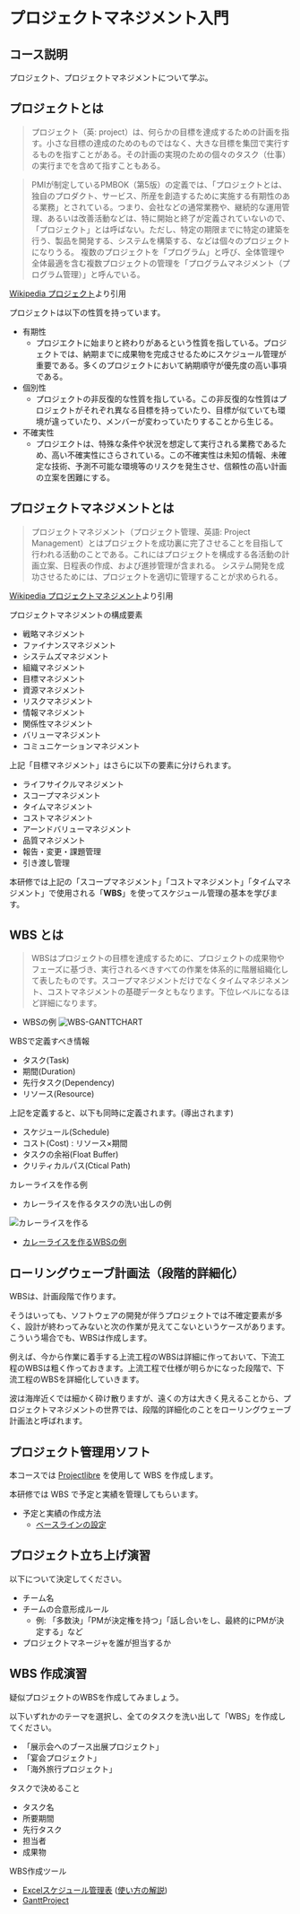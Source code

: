 プロジェクトマネジメント入門
==============================

コース説明
------------------------------

プロジェクト、プロジェクトマネジメントについて学ぶ。

プロジェクトとは
------------------------------

> プロジェクト（英: project）は、何らかの目標を達成するための計画を指す。小さな目標の達成のためのものではなく、大きな目標を集団で実行するものを指すことがある。その計画の実現のための個々のタスク（仕事）の実行までを含めて指すこともある。

> PMIが制定しているPMBOK（第5版）の定義では、「プロジェクトとは、独自のプロダクト、サービス、所産を創造するために実施する有期性のある業務」とされている。つまり、会社などの通常業務や、継続的な運用管理、あるいは改善活動などは、特に開始と終了が定義されていないので、「プロジェクト」とは呼ばない。ただし、特定の期限までに特定の建築を行う、製品を開発する、システムを構築する、などは個々のプロジェクトになりうる。
> 複数のプロジェクトを「プログラム」と呼び、全体管理や全体最適を含む複数プロジェクトの管理を「プログラムマネジメント（プログラム管理）」と呼んでいる。

[Wikipedia プロジェクト](https://ja.wikipedia.org/wiki/%E3%83%97%E3%83%AD%E3%82%B8%E3%82%A7%E3%82%AF%E3%83%88)より引用


プロジェクトは以下の性質を持っています。

- 有期性
  - プロジエクトに始まりと終わりがあるという性質を指している。プロジェクトでは、納期までに成果物を完成させるためにスケジュール管理が重要である。多くのプロジェクトにおいて納期順守が優先度の高い事項である。
- 個別性
  - プロジェクトの非反復的な性質を指している。この非反復的な性質はプロジェクトがそれぞれ異なる目標を持っていたり、目標が似ていても環境が違っていたり、メンバーが変わっていたりすることから生じる。
- 不確実性
  - プロジエクトは、特殊な条件や状況を想定して実行される業務であるため、高い不確実性にさらされている。この不確実性は未知の情報、未確定な技術、予測不可能な環境等のリスクを発生させ、信頼性の高い計画の立案を困難にする。

プロジェクトマネジメントとは
------------------------------

> プロジェクトマネジメント（プロジェクト管理、英語: Project Management）とはプロジェクトを成功裏に完了させることを目指して行われる活動のことである。これにはプロジェクトを構成する各活動の計画立案、日程表の作成、および進捗管理が含まれる。
> システム開発を成功させるためには、プロジェクトを適切に管理することが求められる。

[Wikipedia プロジェクトマネジメント](https://ja.wikipedia.org/wiki/%E3%83%97%E3%83%AD%E3%82%B8%E3%82%A7%E3%82%AF%E3%83%88%E3%83%9E%E3%83%8D%E3%82%B8%E3%83%A1%E3%83%B3%E3%83%88)より引用

プロジェクトマネジメントの構成要素
- 戦略マネジメント
- ファイナンスマネジメント
- システムズマネジメント
- 組織マネジメント
- 目標マネジメント
- 資源マネジメント
- リスクマネジメント
- 情報マネジメント
- 関係性マネジメント
- バリューマネジメント
- コミュニケーションマネジメント

上記「目標マネジメント」はさらに以下の要素に分けられます。

- ライフサイクルマネジメント
- スコープマネジメント
- タイムマネジメント
- コストマネジメント
- アーンドバリューマネジメント
- 品質マネジメント
- 報告・変更・課題管理
- 引き渡し管理

本研修では上記の「スコープマネジメント」「コストマネジメント」「タイムマネジメント」で使用される「**WBS**」を使ってスケジュール管理の基本を学びます。

WBS とは
------------------------------

> WBSはプロジェクトの目標を達成するために、プロジェクトの成果物やフェーズに基づき、実行されるべきすべての作業を体系的に階層組織化して表したものです。スコープマネジメントだけでなくタイムマネジネメント、コストマネジメントの基礎データともなります。下位レベルになるほど詳細になります。

- WBSの例
![WBS-GANTTCHART](images/WBS-GANTTCHART.png)


WBSで定義すべき情報
- タスク(Task)
- 期間(Duration)
- 先行タスク(Dependency)
- リソース(Resource)

上記を定義すると、以下も同時に定義されます。(導出されます)
- スケジュール(Schedule)
- コスト(Cost) : リソース×期間
- タスクの余裕(Float Buffer)
- クリティカルパス(Ctical Path)


カレーライスを作る例

  - カレーライスを作るタスクの洗い出しの例

  ![カレーライスを作る](images/カレーライスを作る.png)


  - [カレーライスを作るWBSの例](カレーライスを作る.pod)


ローリングウェーブ計画法（段階的詳細化）
------------------------------

WBSは、計画段階で作ります。

そうはいっても、ソフトウェアの開発が伴うプロジェクトでは不確定要素が多く、設計が終わってみないと次の作業が見えてこないというケースがあります。
こういう場合でも、WBSは作成します。

例えば、今から作業に着手する上流工程のWBSは詳細に作っておいて、下流工程のWBSは粗く作っておきます。上流工程で仕様が明らかになった段階で、下流工程のWBSを詳細化していきます。
 
波は海岸近くでは細かく砕け散りますが、遠くの方は大きく見えることから、プロジェクトマネジメントの世界では、段階的詳細化のことをローリングウェーブ計画法と呼ばれます。

プロジェクト管理用ソフト
------------------------------

本コースでは [Projectlibre](https://ja.osdn.net/projects/sfnet_projectlibre/) を使用して WBS を作成します。

本研修では WBS で予定と実績を管理してもらいます。

- 予定と実績の作成方法
    - [ベースラインの設定](http://nanashiresearcher.blog.fc2.com/blog-entry-73.html)

プロジェクト立ち上げ演習
------------------------------

以下について決定してください。

- チーム名
- チームの合意形成ルール
    - 例: 「多数決」「PMが決定権を持つ」「話し合いをし、最終的にPMが決定する」など
- プロジェクトマネージャを誰が担当するか

WBS 作成演習
------------------------------

疑似プロジェクトのWBSを作成してみましょう。

以下いずれかのテーマを選択し、全てのタスクを洗い出して「WBS」を作成してください。
- 「展示会へのブース出展プロジェクト」
- 「宴会プロジェクト」
- 「海外旅行プロジェクト」

タスクで決めること
- タスク名
- 所要期間
- 先行タスク
- 担当者
- 成果物

WBS作成ツール
- [Excelスケジュール管理表](http://172.16.7.40/share/%E6%96%B0%E5%85%A5%E7%A4%BE%E5%93%A1%E7%A0%94%E4%BF%AE/software/161209_schedule_r1.xlsm) ([使い方の解説](https://kantan-shikaku.com/ks/schedule-table/))
- [GanttProject](https://ja.osdn.net/projects/sfnet_ganttproject/)
